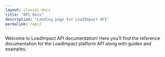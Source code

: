 ```yaml
---
layout: classic-docs
title: "API Docs"
description: "Landing page for LoadImpact API"
permalink: /api/
---
```

Welcome to LoadImpact API documentation! Here you'll find the reference documentation for the LoadImpact platform API along with guides and examples.
